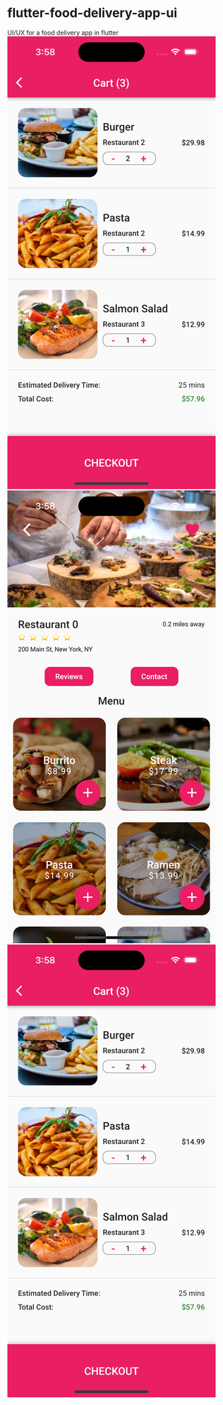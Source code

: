 # flutter-food-delivery-app-ui
UI/UX for a food delivery app in flutter
<img src="https://github.com/WahibAbdul/flutter-food-delivery-app-ui/blob/main/screenshots/Simulator%20Screen%20Shot%20-%20iPhone%2014%20Pro%20-%202023-03-06%20at%2015.58.57.png" alt="Screenshot 1">
<img src="https://github.com/WahibAbdul/flutter-food-delivery-app-ui/blob/main/screenshots/Simulator%20Screen%20Shot%20-%20iPhone%2014%20Pro%20-%202023-03-06%20at%2015.58.52.png" alt="Screenshot 2">
<img src="https://github.com/WahibAbdul/flutter-food-delivery-app-ui/blob/main/screenshots/Simulator%20Screen%20Shot%20-%20iPhone%2014%20Pro%20-%202023-03-06%20at%2015.58.57.png" alt="Screenshot 3">
